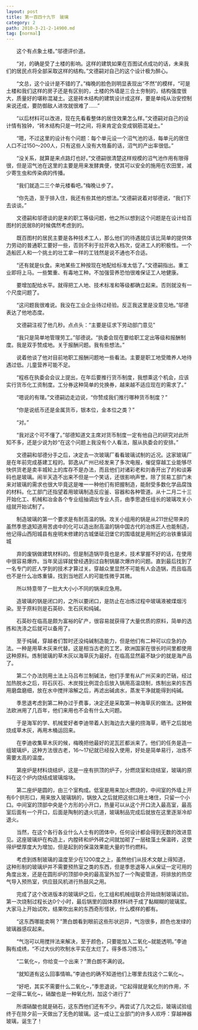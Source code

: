 ```yaml
---
layout: post
title: 第一百四十九节　玻璃
category: 2
path: 2010-3-21-2-14900.md
tag: [normal]
---
```


　　这个有点象土楼。”邬德评价道。

　　“对，的确是受了土楼的影响。这样的建筑如果在百图试点成功的话，未来我们的居民点将全部采取这样的结构。”文德嗣对自己的这个设计极为醉心。

　　“文总，这个设计是不错的了。”梅晚的脸色则明显表现出“不然”的模样，“可是土楼和我们这样的房子还是有区别的，土楼的外墙是三合土夯制的，结构强度很大，质量好的堪称混凝土。这是砖木结构的建筑设计成这样，要是单纯从治安控制来说还成，要防御敌人进攻就很难了……”

　　“以后材料可以改进，现在先看看整体的居住效果怎么样。”文德嗣对自己的设计情有独钟，“砖木结构只是一时之间，将来肯定会变成钢筋混凝土。”

　　“嗯，不过这里的设计有个问题：每个单元设一个沼气池的话，每单元的居住人口不过150～200人，只有这些人没有大牲畜的话，沼气的产出率很低。”

　　“没关系，就算是来点路灯也好。”文德嗣很清楚这样规模的沼气池作用有限得很，但是沼气池在这里的主要是用来发酵粪便，使其可以安全的施用在农田里，减少寄生虫和传染病的传播。

　　“我们就造二三个单元楼看吧。”梅晚让步了。

　　“你先造，至于排入住，我还有些其他的想法。”文德嗣说着对邬德说，“我们下去谈谈。”

　　文德嗣和邬德谈的是来的职工等级问题，他之所以想到这个问题是在设计给百图村的民居B的时候偶然考虑到的。

　　既百图村的居民主要是各种技术工人，那么他们的待遇就应该比简单的提供体力劳动的普通职工要好一些，否则不利于拉开收入档次，促进工人的积极性。一个造船匠人和一个挑土的壮工拿一样的工钱然是说不通也不合适。

　　“还有就是伙食。来地某些工种按现在地配给标准太低了。”文德嗣指出。重工业即将上马。一些繁重、有毒地工种。不加强营养恐怕很难保证工人地健康。

　　要增加配给水平。就得把工人地、技术标准和等级都确立起来。否则就没有一个尺度问题了。

　　“这问题我很难说。我没在工业企业待过经验。反正我这里是没意见地。”邬德表达了他地态度。

　　文德嗣注视了他几秒。点点头：“主要是征求下劳动部门意见”

　　“我只是简单地管理劳工。”邬德说。“执委会现在要给职工定出等级和报酬制度。我是双手赞成地。关于报酬问题。我有些想法。”

　　说着他谈了他对目前地职工报酬问题地一些看法。主要是职工地受赡养人地待遇过低。儿童营养可能不足。

　　“程栋在执委会会议上提出，在年后要推行货币制度，我想乘这个机会，应该实行货币化工资制度。工分券这种简单的兑换券，越来越不适应现在的需求了。”

　　“嗯说的有理。”文德嗣边走边说，“你赞成我们推行哪种货币制度？”

　　“你是说纸币还是金属货币，银本位，金本位之类？”

　　“对。”

　　“我对这个可不懂了。”邬德知道文主席对货币制度一定有他自己的研究对此所知不多，还是少说为妙“在这个问题上我没有个人看法，服从执委会的安排。”

　　文德嗣和邬德分手之后，决定去一次玻璃厂看看玻璃试制的近况。这家玻璃厂是在年前完成基建工程的。郭逸从广州已经发来了多次电报，催促穿越工业能够尽快供货老是卖丰城轮上的库存不是办法，而且他们对诸彩老和刘香开出了的和谈筹码也是玻璃。闹半天造不出来不但是一个笑话，还很影响声誉。除了贸易工部门未来对玻璃的需求也很大毕竟这是唯一一种他们有把握制造，能耐受多数化学品腐蚀的材料。化工部门还指望着用玻璃制造反应釜、容器和各种管道。从十二月二十三开始化工、机械和冶金各个专业组抽调出专业人员，由季思退任组长的玻璃攻关小组就开始试制了。

　　制造玻璃的第一个要求是有耐高温的锅。攻关小组用的锅是从211世纪带来的虽然季思退知道用苦卤中的化可以造出耐高温的锅中国古代的冶炼匠人也能制造，他记得山西阳城县有座明末修建的古城堡砥汨堡它的围墙就是用附近的冶铁重镇润城

　　弃的废锅做建筑材料的。但是制造锅毕竟也是术，技术掌握不好的话，在使用中很容易爆炸。当年吴运铎就曾经遇到过自制锅屡次爆炸的问题。直到最后找到了一名专门的匠人学到的技术才算过关。穿越众里显然不可能有人会造锅，而且临高也不是什么冶炼重镇，找到当地匠人的可能性微乎其微。

　　所以特意带了一批大大小小不同的锅来应急用。

　　造玻璃的锅是闭口的，之所以要闭口，是防止在冶炼过程中玻璃液被煤烟污染。至于原料则是石英砂、生石灰和纯碱。

　　石英砂在临高是颇为富裕的矿产，很容易就获得了大量优质的原料，简单的选拣和洗涤之后就可以备用了。

　　至于纯碱，穿越者们暂时还没纯碱制造能力，但是他们有二种可以应急的办法。一种是用草木灰来代替。这是相当古老的工艺，欧洲国家在很长时间里都使用这种原料。炼制玻璃的草木灰以海草灰为最好。在临高显然最不缺少的就是海产品了。

　　第二个办法则用土法上马吕布兰制碱法，他们手里有从广州买来的芒硝，经过加热脱水之后，将石灰石、木炭按比例混合后放入锅用高温烧制，炼制出来的东西用磨盘磨细，放在水中搅拌溶解之后，再滤出碱卤水，蒸发干净就能得到纯碱。

　　季思退考虑到第二种办过于费事，决定还是采取第一种海草灰的做法。这种做法欧洲用了几百年，他们来用也不会有什么大问题。

　　于是海军的学、机械爱好者李迪带着人到海边去大量的捞海草，晒干之后就地烧成草木灰，再用木桶运回来。

　　在李迪收集草木灰的候，梅晚把他最好的泥瓦匠都派来了。他们的任务是造一组玻璃炉，这种方法很古老，16～17纪就已经投入使用，好处是简单易行，冶炼不需要太高的温度。

　　第座炉是材料烧结炉，这是一座有拱顶的炉子，分燃烧室和烧结室，玻璃的原料在这个炉内烧结成玻璃熔块。

　　第二座炉是圆的，由三个室构成。低室是用来加火燃烧的，中间室的外墙上开有6个拱形口，用来放入玻璃锅的，锅放入之后就把这些口用土堵住，只留一个小口。中间室的顶部中央是个方形的小开口，热量可以从这个开口流入最高室，最高室后面有一个开口，后面是陶制的退火坑道，玻璃制品完成后就放在这里逐渐冷却退火。

　　当然，在这个各行各业什么人士有的团体中，任何设计都会得到无数的改进意见。这座玻璃炉在构造上，内膛砖和炉外砖之间就加砌了一层硅藻土保温砖，这使得炉壁厚度大为增加，但是起到的保温效果能大量的节约燃料。

　　考虑到炼制玻璃的温度至少在1200度之上，虽然他们从技术文献上得知道，这种形制的玻璃炉并不需要预热室之类的东西，但是季思退等人从保证一定可用的角度出发，还是在圆形炉的顶部中央的最高室外加了一个陶瓷管道，将排放的热空气导入预热室，供应鼓风机进行热鼓风之用。

　　完成了这个改进版本的玻璃炉之后，化工组和机械组联合开始烧制玻璃试验。第一次烧制过程长达0个小时，最后锅里的固体原材料终于成了黏糊糊的玻璃浆。大家马上开始试吹，结果吹出来的东西奇形怪状，什么模样的都有。

　　“这东西哪能卖啊？”萧白朗看到眼前这些形状迥异，气泡很多，颜色也发绿的玻璃器感叹起来。

　　“气泡可以用搅拌法来解决，至于颜色，只要能加入二氧化~就能透明。”李迪胸有成绣，“不过大伙的吹制水平实在太烂了。得多练习练习。”

　　“二氧化~，你给变一个出来？”萧白朗不满的说。

　　“就知道有这么回事情嘛。”李迪也的确不知道他们上哪里去找这个二氧化~。

　　“好吧，其实不需要什么二氧化~，”季思退说，“它起得就是氧化剂的作用，不一定得二氧化~，硝酸也是一种氧化剂，加这个进行了”

　　所谓硝酸也就是硝石，这东西他们还有不少。再尝试了几次之后，玻璃试验组终于在除夕前一天做出了无色的玻璃。这一成让工业部门的许多人欢呼：穿越神器玻璃，诞生了！